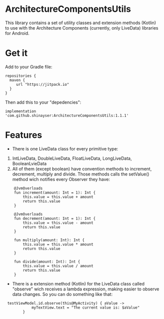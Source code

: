 # ArchitectureComponentsUtils

This library contains a set of utility classes and extension methods (Kotlin) to use with the Architecture Components (currently, only LiveData) libraries for Android.

# Get it

Add to your Gradle file:

    repositories {
      maven {
         url "https://jitpack.io"
      }
    }       


Then add this to your "depedencies":
   
    implementation 'com.github.shinayser:ArchitectureComponentsUtils:1.1.1'


# Features

- There is one LiveData class for every primitive type:
1. IntLiveData, DoubleLiveData, FloatLiveData, LongLiveData, BooleanLvieData
2. All of them (except boolean) have convention methods to increment, decrement, multiply and divide. Those methods calls the setValue() method wich notifies every Observer they have:
```
    @JvmOverloads
    fun increment(amount: Int = 1): Int {
        this.value = this.value + amount
        return this.value
    }

    @JvmOverloads
    fun decrement(amount: Int = 1): Int {
        this.value = this.value - amount
        return this.value
    }

    fun multiply(amount: Int): Int {
        this.value = this.value * amount
        return this.value
    }

    fun divide(amount: Int): Int {
        this.value = this.value / amount
        return this.value
    }
```
    
- There is a extension method (Kotlin) for the LiveData class called "observe" wich receives a lambda expression, making easier to observe data changes. So you can do something like that:
```
 testViewModel.id.observe(this@MyActivity) { aValue ->
            myTextView.text = "The current value is: $aValue"
        }
```

